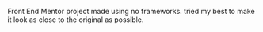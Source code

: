 Front End Mentor project made using no frameworks. tried my best to make it look as close to the original as possible. 

